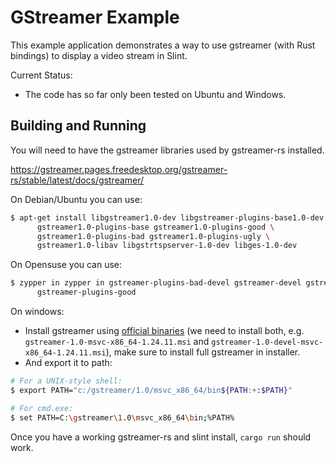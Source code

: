 <!-- Copyright © SixtyFPS GmbH <info@slint.dev> ; SPDX-License-Identifier: MIT -->

# GStreamer Example

This example application demonstrates a way to use gstreamer (with Rust bindings) to display a video stream in Slint.

Current Status:
* The code has so far only been tested on Ubuntu and Windows.

## Building and Running

You will need to have the gstreamer libraries used by gstreamer-rs installed.

https://gstreamer.pages.freedesktop.org/gstreamer-rs/stable/latest/docs/gstreamer/

On Debian/Ubuntu you can use:

```bash
$ apt-get install libgstreamer1.0-dev libgstreamer-plugins-base1.0-dev \
      gstreamer1.0-plugins-base gstreamer1.0-plugins-good \
      gstreamer1.0-plugins-bad gstreamer1.0-plugins-ugly \
      gstreamer1.0-libav libgstrtspserver-1.0-dev libges-1.0-dev
```

On Opensuse you can use:

```bash
$ zypper in zypper in gstreamer-plugins-bad-devel gstreamer-devel gstreamer-plugins-base-devel \
      gstreamer-plugins-good
```

On windows:
- Install gstreamer using [official binaries](https://gstreamer.freedesktop.org/data/pkg/windows/) (we need to install both, e.g. `gstreamer-1.0-msvc-x86_64-1.24.11.msi` and `gstreamer-1.0-devel-msvc-x86_64-1.24.11.msi`), make sure to install full gstreamer in installer.
- And export it to path:
```bash
# For a UNIX-style shell:
$ export PATH="c:/gstreamer/1.0/msvc_x86_64/bin${PATH:+:$PATH}"

# For cmd.exe:
$ set PATH=C:\gstreamer\1.0\msvc_x86_64\bin;%PATH%
```


Once you have a working gstreamer-rs and slint install, `cargo run` should work.
